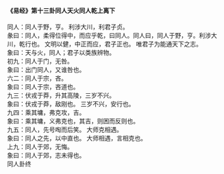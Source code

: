 <font face=微软雅黑>
   
#### 《易经》第十三卦同人天火同人乾上离下   

同人：同人于野，亨。 利涉大川，利君子贞。   
彖曰：同人，柔得位得中，而应乎乾，曰同人。同人曰，同人于野，亨。利涉大川，乾行也。 文明以健，中正而应，君子正也。 唯君子为能通天下之志。   
象曰：天与火，同人；君子以类族辨物。   
初九：同人于门，无咎。   
象曰：出门同人，又谁咎也。   
六二：同人于宗，吝。   
象曰：同人于宗，吝道也。   
九三：伏戎于莽，升其高陵，三岁不兴。   
象曰：伏戎于莽，敌刚也。 三岁不兴，安行也。   
九四：乘其墉，弗克攻，吉。   
象曰：乘其墉，义弗克也，其吉，则困而反则也。   
九五：同人，先号啕而后笑。 大师克相遇。   
象曰：同人之先，以中直也。 大师相遇，言相克也。   
上九：同人于郊，无悔。   
象曰：同人于郊，志未得也。   
同人卦终   


</font>
